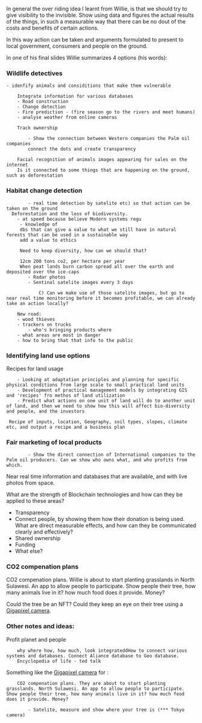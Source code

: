 In general the over riding idea I learnt from Willie, is that we should try to give visibility to the invisible. Show using data and figures the actual results of the things, in such a measurable way that there can be no dout of the costs and benefits of certain actions.

In this way action can be taken and arguments formulated to present to local government, consumers and people on the ground.

In one of his final slides Willie summarizes 4 options (his words):

### Wildlife detectives 
    - idenfify animals and considitions that make them vulnerable
    
    	Integrate information for various databases
		- Road construction
		- Change detection
		- Fire prediction - (fire season go to the rivers and meet humans)
		- analyse weather from online cameras

		Track ownership

			- Show the connection between Western companies the Palm oil companies
			connect the dots and create transparency

		Facial recognition of animals images appearing for sales on the internet
		Is it connected to some things that are happening on the ground, such as deforestation
   
   
### Habitat change detection 
			- real time detection by satelite etc) so that action can be taken on the ground
      Deforestation and the loss of biodiversity.
		- at speed because believe Modern systems regu
		 - knowledge of 
		 dbs that can give a value to what we still have in natural forests that can be used in a sustainable way
		 add a value to ethics

		 Need to keep diversity, how can we should that?

		 12cm 200 tons co2, per hectare per year
		 When peat lands burn carbon spread all over the earth and deposited over the ice-caps
		 	- Radar photos
		 	- Sentinal satelite images every 3 days

		 		C) Can we make use of those satelite images, but go to near real time monitoring before it becomes profitable, we can already take an action locally?

		New road:
		- wood thieves
		- trackers on trucks 
			- who's bringing products where
		- what areas are most in danger
		- how to bring that that info to the public
  
  
### Identifying land use options

  Recipes for land usage

		- Looking at adaptation principles and planning for specific physical conditions from large scale to small practical land units
		- Development of practical management models by integrating GIS and 'recipes' fro methos of land utilization
		- Predict what actions on one unit of land will do to another unit of land, and then we need to show how this will affect bio-diversity and people, and the investors
     
     Recipe of inputs, location, Geography, soil types, slopes, climate etc, and output a recipe and a business plan
     
### Fair marketing of local products 
			- Show the direct connection of International companies to the Palm oil producers. Can we show who owns what, and who profits from which.
      

Near real time information and databases that are available, and with live photos from space.

What are the strength of Blockchain technologies and how can they be applied to these areas?

  - Transparency
  - Connect people, by showing them how their donation is being used. What are direct measurable effects, and how can they be communicated clearly and effectively?
  - Shared ownership
  - Funding
  - What else?
 
 
### CO2 compenation plans

CO2 compenation plans. Willie is about to start planting grasslands in North Sulawesi. An app to allow people to participate. 
Show people their tree, how many animals live in it? how much food does it provide. Money?

Could the tree be an NFT? Could they keep an eye on their tree using a [Gigapixel camera](http://360gigapixels.com/tokyo-tower-panorama-photo/).


 ### Other notes and ideas:
 
 Profit planet and people
		
		why where how, how much, look integrateddHow to connect various systems and databases. Connect Aliance database to Geo database.
		Encyclopedia of life - ted talk

		
  Something like the [Gigapixel camera](http://360gigapixels.com/tokyo-tower-panorama-photo/) for :
 
		CO2 compenation plans. They are about to start planting grasslands. North Sulawesi. An app to allow people to participate. Show people their tree, how many animals live in it? how much food does it provide. Money?

			- Satelite, measure and show where your tree is (*** Tokyo camera)
		
